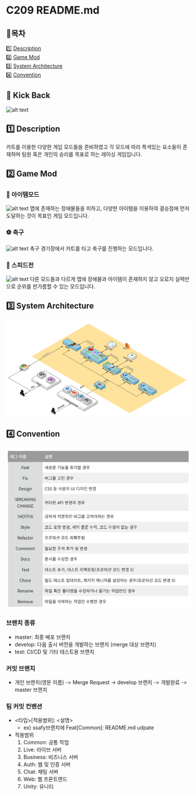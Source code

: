 # C209 README.md

## 📝목차
1️⃣ [Description](#1️⃣-description)<br/>
2️⃣ [Game Mod](#2️⃣-game-mod)<br/>
3️⃣ [System Architecture](#3️⃣-system-architecture)<br/>
4️⃣ [Convention](#4️⃣-convention)<br/>

## 🏁 Kick Back
![alt text](./Image/image.png)

## 1️⃣ Description
카트를 이용한 다양한 게임 모드들을 준비하였고 각 모드에 따라 특색있는 요소들이 존재하며 팀원 혹은 개인의 승리를 목표로 하는 레이싱 게임입니다.

## 2️⃣ Game Mod

### 🍌 아이템모드
![alt text](./Images/image-1.png)
맵에 존재하는 장애물들을 피하고, 다양한 아이템을 이용하여 결승점에 먼저 도달하는 것이 목표인 게임 모드입니다.

### ⚽ 축구
![alt text](./Images/image-2.png)
축구 경기장에서 카트를 타고 축구를 진행하는 모드입니다.

### 🚥 스피드전
![alt text](./Images/image-3.png)
다른 모드들과 다르게 맵에 장애물과 아이템이 존재하지 않고 오로지 실력만으로 순위를 판가름할 수 있는 모드입니다.

## 3️⃣ System Architecture
![alt text](./Images/image-4.png)

## 4️⃣ Convention
![alt text](./Images/image-5.png)

### 브랜치 종류
- master: 최종 배포 브랜치
- develop: 다음 출시 버전을 개발하는 브랜치 (merge 대상 브랜치)
- test: CI/CD 및 기타 테스트용 브랜치

### 커밋 브랜치
- 개인 브랜치(영문 이름) -> Merge Request -> develop 브랜치 -> 개발완료 -> master 브랜치

### 팀 커밋 컨벤션
- <타입>[적용범위]: <설명>
  - ex) ssafy브랜치에 Feat[Common]: README.md udpate
- 적용범위
  1. Common: 공통 작업
  2. Live: 라이브 서버
  3. Business: 비즈니스 서버
  4. Auth: 웹 및 인증 서버
  5. Chat: 채팅 서버
  6. Web: 웹 프론트엔드
  7. Unity: 유니티 